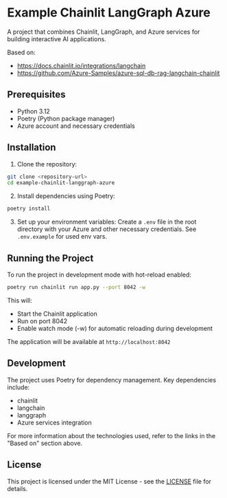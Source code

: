 # Example Chainlit LangGraph Azure

A project that combines Chainlit, LangGraph, and Azure services for building interactive AI applications.

Based on:
 - https://docs.chainlit.io/integrations/langchain
 - https://github.com/Azure-Samples/azure-sql-db-rag-langchain-chainlit

## Prerequisites

- Python 3.12
- Poetry (Python package manager)
- Azure account and necessary credentials

## Installation

1. Clone the repository:
```bash
git clone <repository-url>
cd example-chainlit-langgraph-azure
```

2. Install dependencies using Poetry:
```bash
poetry install
```

3. Set up your environment variables:
Create a `.env` file in the root directory with your Azure and other necessary credentials.
See `.env.example` for used env vars.

## Running the Project

To run the project in development mode with hot-reload enabled:

```bash
poetry run chainlit run app.py --port 8042 -w
```

This will:
- Start the Chainlit application
- Run on port 8042
- Enable watch mode (-w) for automatic reloading during development

The application will be available at `http://localhost:8042`

## Development

The project uses Poetry for dependency management. Key dependencies include:
- chainlit
- langchain
- langgraph
- Azure services integration

For more information about the technologies used, refer to the links in the "Based on" section above. 

## License

This project is licensed under the MIT License - see the [LICENSE](LICENSE) file for details. 


